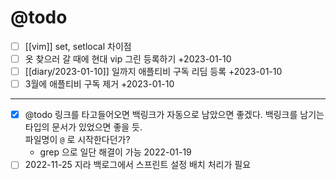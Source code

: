 # @todo

- [ ] [[vim]] set, setlocal 차이점
- [ ] 옷 찾으러 갈 때에 현대 vip 그린 등록하기 +2023-01-10 
- [ ] [[diary/2023-01-10]] 일까지 애플티비 구독 리딤 등록 +2023-01-10 
- [ ] 3월에 애플티비 구독 제거 +2023-01-10 

---

- [X] @todo 링크를 타고들어오면 백링크가 자동으로 남았으면 좋겠다. 백링크를 남기는 타입의 문서가 있었으면 좋을 듯.  
  파일명이 `@` 로 시작한다던가?
  - grep 으로 일단 해결이 가능 2022-01-19 
- [ ] 2022-11-25 지라 백로그에서 스프린트 설정 배치 처리가 필요
